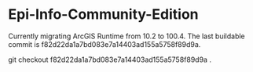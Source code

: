 # Epi-Info-Community-Edition

Currently migrating ArcGIS Runtime from 10.2 to 100.4. The last buildable commit is f82d22da1a7bd083e7a14403ad155a5758f89d9a.

git checkout f82d22da1a7bd083e7a14403ad155a5758f89d9a .

